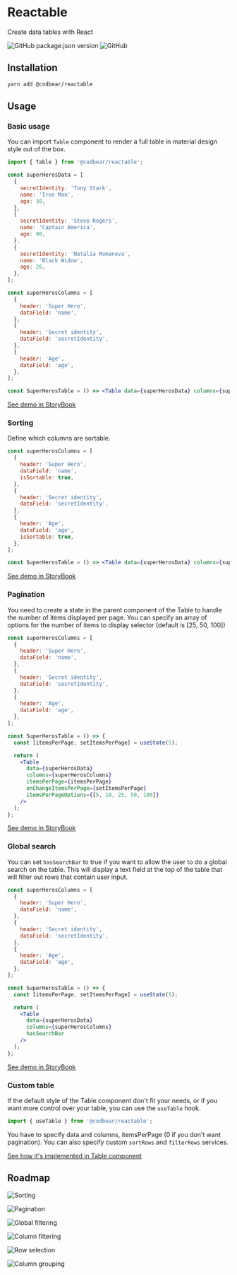 # Reactable

Create data tables with React

![GitHub package.json version](https://img.shields.io/github/package-json/v/codbear/reactable?style=for-the-badge)
![GitHub](https://img.shields.io/github/license/codbear/reactable?color=97c423&style=for-the-badge)

## Installation

```bash
yarn add @codbear/reactable
```

## Usage

### Basic usage

You can import `Table` component to render a full table in material design style out of the box.

```jsx
import { Table } from '@codbear/reactable';

const superHerosData = [
  {
    secretIdentity: 'Tony Stark',
    name: 'Iron Man',
    age: 38,
  },
  {
    secretIdentity: 'Steve Rogers',
    name: 'Captain America',
    age: 90,
  },
  {
    secretIdentity: 'Natalia Romanova',
    name: 'Black Widow',
    age: 26,
  },
];

const superHerosColumns = [
  {
    header: 'Super Hero',
    dataField: 'name',
  },
  {
    header: 'Secret identity',
    dataField: 'secretIdentity',
  },
  {
    header: 'Age',
    dataField: 'age',
  },
];

const SuperHerosTable = () => <Table data={superHerosData} columns={superHerosColumns} />;
```

[See demo in StoryBook](https://codbear.github.io/reactable/?path=/story/table--default)

### Sorting

Define which columns are sortable.

```jsx
const superHerosColumns = [
  {
    header: 'Super Hero',
    dataField: 'name',
    isSortable: true,
  },
  {
    header: 'Secret identity',
    dataField: 'secretIdentity',
  },
  {
    header: 'Age',
    dataField: 'age',
    isSortable: true,
  },
];

const SuperHerosTable = () => <Table data={superHerosData} columns={superHerosColumns} />;
```

[See demo in StoryBook](https://codbear.github.io/reactable/?path=/story/table--with-sorting)

### Pagination

You need to create a state in the parent component of the Table to handle the number of items displayed per page.
You can specify an array of options for the number of items to display selector (default is [25, 50, 100])

```jsx
const superHerosColumns = [
  {
    header: 'Super Hero',
    dataField: 'name',
  },
  {
    header: 'Secret identity',
    dataField: 'secretIdentity',
  },
  {
    header: 'Age',
    dataField: 'age',
  },
];

const SuperHerosTable = () => {
  const [itemsPerPage, setItemsPerPage] = useState(5);

  return (
    <Table
      data={superHerosData}
      columns={superHerosColumns}
      itemsPerPage={itemsPerPage}
      onChangeItemsPerPage={setItemsPerPage}
      itemsPerPageOptions={[5, 10, 25, 50, 100]}
    />
  );
};
```

[See demo in StoryBook](https://codbear.github.io/reactable/?path=/story/table--with-pagination)

### Global search

You can set ``hasSearchBar`` to true if you want to allow the user to do a global search on the table.
This will display a text field at the top of the table that will filter out rows that contain user input.

```jsx
const superHerosColumns = [
  {
    header: 'Super Hero',
    dataField: 'name',
  },
  {
    header: 'Secret identity',
    dataField: 'secretIdentity',
  },
  {
    header: 'Age',
    dataField: 'age',
  },
];

const SuperHerosTable = () => {
  const [itemsPerPage, setItemsPerPage] = useState(5);

  return (
    <Table
      data={superHerosData}
      columns={superHerosColumns}
      hasSearchBar
    />
  );
};
```

[See demo in StoryBook](https://codbear.github.io/reactable/?path=/story/table--with-search-bar)

### Custom table

If the default style of the Table component don't fit your needs, or if you want more control over your table, you can use the `useTable` hook.
```jsx
import { useTable } from '@codbear/reactable';
```

You have to specify data and columns, itemsPerPage (0 if you don't want pagination).
You can also specify custom `sortRows` and `filterRows` services.

[See how it's implemented in Table component](https://github.com/codbear/reactable/blob/main/src/lib/components/Table/Table.jsx)

## Roadmap

![Sorting](https://img.shields.io/badge/sorting-done-success?style=for-the-badge)

![Pagination](https://img.shields.io/badge/Pagination-done-success?style=for-the-badge)

![Global filtering](https://img.shields.io/badge/Global_filtering-done-success?style=for-the-badge)

![Column filtering](https://img.shields.io/badge/table_global_filtering-next-important?style=for-the-badge)

![Row selection](https://img.shields.io/badge/row_selection-backlog-informational?style=for-the-badge)

![Column grouping](https://img.shields.io/badge/column_grouping-backlog-informational?style=for-the-badge)
